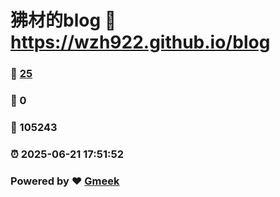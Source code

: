 # 狒材的blog :link: https://wzh922.github.io/blog 
### :page_facing_up: [25](https://wzh922.github.io/blog/tag.html) 
### :speech_balloon: 0 
### :hibiscus: 105243 
### :alarm_clock: 2025-06-21 17:51:52 
### Powered by :heart: [Gmeek](https://github.com/Meekdai/Gmeek)
